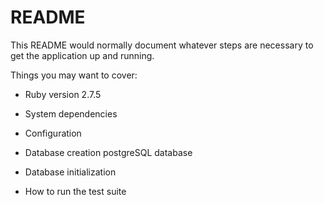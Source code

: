 # README

This README would normally document whatever steps are necessary to get the
application up and running.

Things you may want to cover:

* Ruby version
    2.7.5
* System dependencies

* Configuration

* Database creation
    postgreSQL database
* Database initialization

* How to run the test suite


